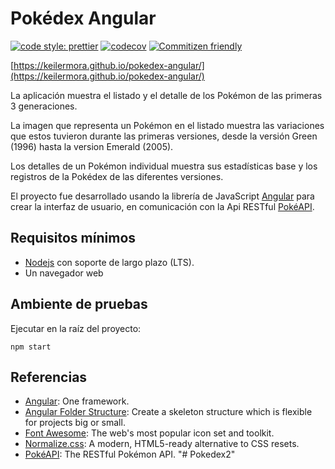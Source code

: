 # Pokédex Angular

[![code style: prettier](https://img.shields.io/badge/code_style-prettier-ff69b4.svg)](https://github.com/prettier/prettier)
[![codecov](https://codecov.io/gh/keilermora/pokedex-angular/branch/master/graph/badge.svg?token=9E0D28IOFT)](https://codecov.io/gh/keilermora/pokedex-angular)
[![Commitizen friendly](https://img.shields.io/badge/commitizen-friendly-brightgreen.svg)](http://commitizen.github.io/cz-cli/)

[https://keilermora.github.io/pokedex-angular/](https://keilermora.github.io/pokedex-angular/)

La aplicación muestra el listado y el detalle de los Pokémon de las primeras 3 generaciones.

La imagen que representa un Pokémon en el listado muestra las variaciones que estos tuvieron durante las primeras versiones, desde la versión Green (1996) hasta la version Emerald (2005).

Los detalles de un Pokémon individual muestra sus estadísticas base y los registros de la Pokédex de las diferentes versiones.

El proyecto fue desarrollado usando la librería de JavaScript [Angular](https://angular.io/) para crear la interfaz de usuario, en comunicación con la Api RESTful [PokéAPI](https://pokeapi.co/).

## Requisitos mínimos

- [Nodejs](https://nodejs.org) con soporte de largo plazo (LTS).
- Un navegador web

## Ambiente de pruebas

Ejecutar en la raíz del proyecto:

```
npm start
```

## Referencias

- [Angular](https://angular.io/): One framework.
- [Angular Folder Structure](https://angular-folder-structure.readthedocs.io/en/latest/): Create a skeleton structure which is flexible for projects big or small.
- [Font Awesome](https://fontawesome.com/): The web's most popular icon set and toolkit.
- [Normalize.css](https://necolas.github.io/normalize.css/): A modern, HTML5-ready alternative to CSS resets.
- [PokéAPI](https://pokeapi.co/): The RESTful Pokémon API.
"# Pokedex2" 
